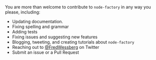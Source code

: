 You are more than welcome to contribute to `node-factory` in any way you please, including:

- Updating documentation.
- Fixing spelling and grammar
- Adding tests
- Fixing issues and suggesting new features
- Blogging, tweeting, and creating tutorials about `node-factory`
- Reaching out to [@FredWessberg](https://twitter.com/FredWessberg) on Twitter
- Submit an issue or a Pull Request
